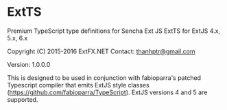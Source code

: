 # ExtTS
Premium TypeScript type definitions for Sencha Ext JS
ExtTS for ExtJS 4.x, 5.x, 6.x

Copyright (C) 2015-2016 ExtFX.NET
Contact: thanhptr@gmail.com

Version: 1.0.0.0

This is designed to be used in conjunction with fabioparra's patched Typescript compiler that emits ExtJS style classes (https://github.com/fabioparra/TypeScript). ExtJS versions 4 and 5 are supported.

